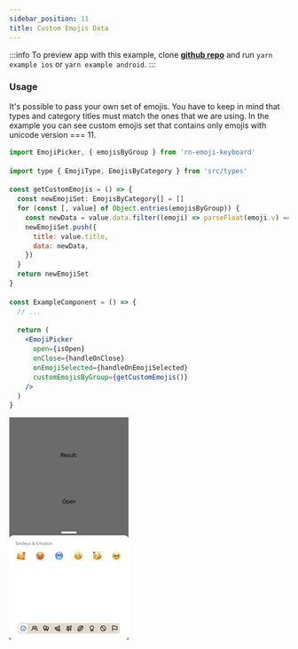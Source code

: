 ```yaml
---
sidebar_position: 11
title: Custom Emojis Data
---
```


:::info
To preview app with this example, clone [**github repo**](https://github.com/TheWidlarzGroup/rn-emoji-keyboard.git) and run `yarn example ios` or `yarn example android`.
:::

### Usage

It's possible to pass your own set of emojis. You have to keep in mind that types and category titles must match the ones that we are using. In the example you can see custom emojis set that contains only emojis with unicode version === 11.

```jsx
import EmojiPicker, { emojisByGroup } from 'rn-emoji-keyboard'

import type { EmojiType, EmojisByCategory } from 'src/types'

const getCustomEmojis = () => {
  const newEmojiSet: EmojisByCategory[] = []
  for (const [, value] of Object.entries(emojisByGroup)) {
    const newData = value.data.filter((emoji) => parseFloat(emoji.v) === 11)
    newEmojiSet.push({
      title: value.title,
      data: newData,
    })
  }
  return newEmojiSet
}

const ExampleComponent = () => {
  // ...

  return (
    <EmojiPicker
      open={isOpen}
      onClose={handleOnClose}
      onEmojiSelected={handleOnEmojiSelected}
      customEmojisByGroup={getCustomEmojis()}
    />
  )
}
```

![Preview](../../../assets/img/custom-emojis-data.png)
